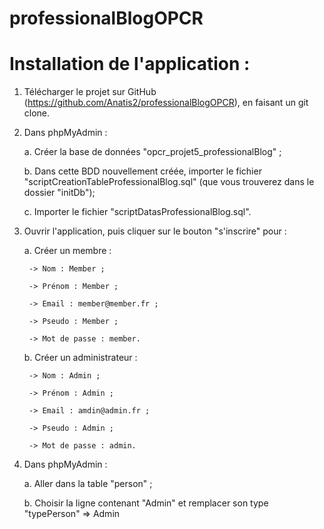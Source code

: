# professionalBlogOPCR


Installation de l'application :
================================


1. Télécharger le projet sur GitHub (https://github.com/Anatis2/professionalBlogOPCR), en faisant un git clone.

2. Dans phpMyAdmin :

    a. Créer la base de données "opcr_projet5_professionalBlog" ;
    
    b. Dans cette BDD nouvellement créée, importer le fichier "scriptCreationTableProfessionalBlog.sql" (que vous trouverez dans le dossier "initDb");
    
    c. Importer le fichier "scriptDatasProfessionalBlog.sql".
    
3. Ouvrir l'application, puis cliquer sur le bouton "s'inscrire" pour :

    a. Créer un membre :
    
        -> Nom : Member ;
        
        -> Prénom : Member ;
        
        -> Email : member@member.fr ;
        
        -> Pseudo : Member ;
        
        -> Mot de passe : member.
        
    b. Créer un administrateur :
    
        -> Nom : Admin ;
        
        -> Prénom : Admin ;
        
        -> Email : amdin@admin.fr ;
        
        -> Pseudo : Admin ;
        
        -> Mot de passe : admin.

4. Dans phpMyAdmin :

    a. Aller dans la table "person" ;
    
    b. Choisir la ligne contenant "Admin" et remplacer son type "typePerson" => Admin
    



